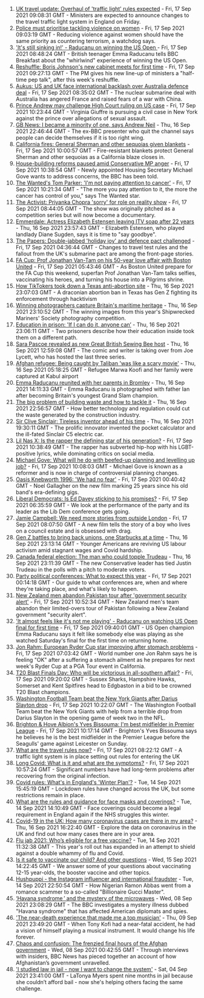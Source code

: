 1. [UK travel update: Overhaul of 'traffic light' rules expected](https://www.bbc.co.uk/news/uk-58591550?at_medium=RSS&at_campaign=KARANGA) - Fri, 17 Sep 2021 09:08:31 GMT - Ministers are expected to announce changes to the travel traffic light system in England on Friday.
2. [Police must prioritise tackling violence on women](https://www.bbc.co.uk/news/uk-58591225?at_medium=RSS&at_campaign=KARANGA) - Fri, 17 Sep 2021 09:03:19 GMT - Reducing violence against women should have the same priority as countering terrorism, a watchdog says.
3. ['It's still sinking in!' - Raducanu on winning the US Open ](https://www.bbc.co.uk/sport/av/tennis/58595328?at_medium=RSS&at_campaign=KARANGA) - Fri, 17 Sep 2021 08:48:24 GMT - British teenager Emma Raducanu tells BBC Breakfast about the "whirlwind" experience of winning the US Open.
4. [Reshuffle: Boris Johnson's new cabinet meets for first time](https://www.bbc.co.uk/news/uk-politics-58594944?at_medium=RSS&at_campaign=KARANGA) - Fri, 17 Sep 2021 09:27:13 GMT - The PM gives his new line-up of ministers a "half-time pep talk", after this week's reshuffle.
5. [Aukus: US and UK face international backlash over Australia defence deal](https://www.bbc.co.uk/news/world-58592613?at_medium=RSS&at_campaign=KARANGA) - Fri, 17 Sep 2021 08:35:02 GMT - The nuclear submarine deal with Australia has angered France and raised fears of a war with China.
6. [Prince Andrew may challenge High Court ruling on US case](https://www.bbc.co.uk/news/uk-58593836?at_medium=RSS&at_campaign=KARANGA) - Fri, 17 Sep 2021 10:23:44 GMT - Virginia Giuffre is pursuing a civil case in New York against the prince over allegations of sexual assault.
7. [GB News: I became a minority of one, says Andrew Neil](https://www.bbc.co.uk/news/uk-politics-58591909?at_medium=RSS&at_campaign=KARANGA) - Thu, 16 Sep 2021 22:46:44 GMT - The ex-BBC presenter who quit the channel says people can decide themselves if it is too right wing.
8. [California fires: General Sherman and other sequoias given blankets](https://www.bbc.co.uk/news/world-us-canada-58592376?at_medium=RSS&at_campaign=KARANGA) - Fri, 17 Sep 2021 10:00:57 GMT - Fire-resistant blankets protect General Sherman and other sequoias as a California blaze closes in.
9. [House-building reforms paused amid Conservative MP anger](https://www.bbc.co.uk/news/uk-politics-58594953?at_medium=RSS&at_campaign=KARANGA) - Fri, 17 Sep 2021 10:38:54 GMT - Newly appointed Housing Secretary Michael Gove wants to address concerns, the BBC has been told.
10. [The Wanted's Tom Parker: 'I'm not paying attention to cancer'](https://www.bbc.co.uk/news/entertainment-arts-58583324?at_medium=RSS&at_campaign=KARANGA) - Fri, 17 Sep 2021 10:21:34 GMT - "The more you pay attention to it, the more the cancer has control of you," says The Wanted star.
11. [The Activist: Priyanka Chopra 'sorry' for role on reality show](https://www.bbc.co.uk/news/newsbeat-58587699?at_medium=RSS&at_campaign=KARANGA) - Fri, 17 Sep 2021 08:44:05 GMT - The show was originally pitched as a competition series but will now become a documentary.
12. [Emmerdale: Actress Elizabeth Estensen leaving ITV soap after 22 years](https://www.bbc.co.uk/news/entertainment-arts-58586093?at_medium=RSS&at_campaign=KARANGA) - Thu, 16 Sep 2021 23:57:43 GMT - Elizabeth Estensen, who played landlady Diane Sugden, says it is time to "say goodbye".
13. [The Papers: Double-jabbed 'holiday joy' and defence pact challenged](https://www.bbc.co.uk/news/blogs-the-papers-58591785?at_medium=RSS&at_campaign=KARANGA) - Fri, 17 Sep 2021 04:36:44 GMT - Changes to travel test rules and the fallout from the UK's submarine pact are among the front-page stories.
14. [FA Cup: Prof Jonathan Van-Tam on his 50-year love affair with Boston United](https://www.bbc.co.uk/sport/football/58420444?at_medium=RSS&at_campaign=KARANGA) - Fri, 17 Sep 2021 05:43:46 GMT - As Boston United prepare for the FA Cup this weekend, superfan Prof Jonathan Van-Tam talks selfies, vaccinating his heroes, and turning his house into a Pilgrims shrine.
15. [How TikTokers took down a Texas anti-abortion site](https://www.bbc.co.uk/news/world-us-canada-58577039?at_medium=RSS&at_campaign=KARANGA) - Thu, 16 Sep 2021 23:07:03 GMT - A draconian abortion ban in Texas has Gen Z fighting its enforcement through hacktivism
16. [Winning photographers capture Britain's maritime heritage](https://www.bbc.co.uk/news/in-pictures-58585399?at_medium=RSS&at_campaign=KARANGA) - Thu, 16 Sep 2021 23:10:52 GMT - The winning images from this year's Shipwrecked Mariners' Society photography competition.
17. [Education in prison: 'If I can do it, anyone can’](https://www.bbc.co.uk/news/education-58589519?at_medium=RSS&at_campaign=KARANGA) - Thu, 16 Sep 2021 23:06:11 GMT - Two prisoners describe how their education inside took them on a different path.
18. [Sara Pascoe revealed as new Great British Sewing Bee host](https://www.bbc.co.uk/news/entertainment-arts-58586090?at_medium=RSS&at_campaign=KARANGA) - Thu, 16 Sep 2021 12:59:08 GMT - The comic and writer is taking over from Joe Lycett, who has hosted the last three series.
19. [Afghan refugee: Being caught by Taliban 'was like a scary movie'](https://www.bbc.co.uk/news/uk-england-58576104?at_medium=RSS&at_campaign=KARANGA) - Thu, 16 Sep 2021 05:18:25 GMT - Refugee Marwa Koofi and her family were captured at Kabul airport
20. [Emma Raducanu reunited with her parents in Bromley](https://www.bbc.co.uk/news/uk-england-london-58585022?at_medium=RSS&at_campaign=KARANGA) - Thu, 16 Sep 2021 14:11:33 GMT - Emma Raducanu is photographed with father Ian after becoming Britain's youngest Grand Slam champion.
21. [The big problem of building waste and how to tackle it](https://www.bbc.co.uk/news/business-57899572?at_medium=RSS&at_campaign=KARANGA) - Thu, 16 Sep 2021 22:56:57 GMT - How better technology and regulation could cut the waste generated by the construction industry.
22. [Sir Clive Sinclair: Tireless inventor ahead of his time](https://www.bbc.co.uk/news/science-environment-29985976?at_medium=RSS&at_campaign=KARANGA) - Thu, 16 Sep 2021 19:30:11 GMT - The prolific innovator invented the pocket calculator and the ill-fated Sinclair C5 electric car.
23. [Lil Nas X: Is the rapper the defining star of his generation?](https://www.bbc.co.uk/news/entertainment-arts-58583320?at_medium=RSS&at_campaign=KARANGA) - Fri, 17 Sep 2021 10:38:49 GMT - The rapper has subverted hip-hop with his LGBT-positive lyrics, while dominating critics on social media.
24. [Michael Gove: What will he do with beefed-up planning and levelling up job?](https://www.bbc.co.uk/news/uk-politics-58583104?at_medium=RSS&at_campaign=KARANGA) - Fri, 17 Sep 2021 10:08:03 GMT - Michael Gove is known as a reformer and is now in charge of controversial planning changes.
25. [Oasis Knebworth 1996: 'We had no fear'](https://www.bbc.co.uk/news/entertainment-arts-58557010?at_medium=RSS&at_campaign=KARANGA) - Fri, 17 Sep 2021 00:40:42 GMT - Noel Gallagher on the new film marking 25 years since his old band's era-defining gigs.
26. [Liberal Democrats: Is Ed Davey sticking to his promises?](https://www.bbc.co.uk/news/uk-politics-58486281?at_medium=RSS&at_campaign=KARANGA) - Fri, 17 Sep 2021 06:35:59 GMT - We look at the performance of the party and its leader as the Lib Dem conference gets going.
27. [Jamie Campbell: We need more stories from outside London](https://www.bbc.co.uk/news/entertainment-arts-58537571?at_medium=RSS&at_campaign=KARANGA) - Fri, 17 Sep 2021 08:07:50 GMT - A new film tells the story of a boy who lives on a council estate and is obsessed with drag.
28. [Gen Z battles to bring back unions, one Starbucks at a time](https://www.bbc.co.uk/news/business-58540250?at_medium=RSS&at_campaign=KARANGA) - Thu, 16 Sep 2021 23:13:14 GMT - Younger Americans are reviving US labour activism amid stagnant wages and Covid hardship.
29. [Canada federal election: The man who could topple Trudeau](https://www.bbc.co.uk/news/world-us-canada-58587402?at_medium=RSS&at_campaign=KARANGA) - Thu, 16 Sep 2021 23:11:39 GMT - The new Conservative leader has tied Justin Trudeau in the polls with a pitch to moderate voters.
30. [Party political conferences: What to expect this year](https://www.bbc.co.uk/news/uk-politics-58549950?at_medium=RSS&at_campaign=KARANGA) - Fri, 17 Sep 2021 00:14:18 GMT - Our guide to what conferences are, when and where they're taking place, and what's likely to happen.
31. [New Zealand men abandon Pakistan tour after 'government security alert'](https://www.bbc.co.uk/sport/cricket/58596722?at_medium=RSS&at_campaign=KARANGA) - Fri, 17 Sep 2021 10:52:34 GMT - New Zealand men's team abandon their limited-overs tour of Pakistan following a New Zealand government "security alert".
32. ['It almost feels like it's not me playing' - Raducanu on watching US Open final for first time](https://www.bbc.co.uk/sport/tennis/58593870?at_medium=RSS&at_campaign=KARANGA) - Fri, 17 Sep 2021 09:40:01 GMT - US Open champion Emma Raducanu says it felt like somebody else was playing as she watched Saturday's final for the first time on returning home.
33. [Jon Rahm: European Ryder Cup star improving after stomach problems](https://www.bbc.co.uk/sport/golf/58593739?at_medium=RSS&at_campaign=KARANGA) - Fri, 17 Sep 2021 07:03:42 GMT - World number one Jon Rahm says he is feeling "OK" after a suffering a stomach ailment as he prepares for next week's Ryder Cup at a PGA Tour event in California.
34. [T20 Blast Finals Day: Who will be victorious in all-southern affair?](https://www.bbc.co.uk/sport/cricket/58557452?at_medium=RSS&at_campaign=KARANGA) - Fri, 17 Sep 2021 09:20:02 GMT - Sussex Sharks, Hampshire Hawks, Somerset and Kent Spitfires head to Edgbaston in a bid to be crowned T20 Blast champions.
35. [Washington Football Team beat the New York Giants after Darius Slayton drop](https://www.bbc.co.uk/sport/av/american-football/58595844?at_medium=RSS&at_campaign=KARANGA) - Fri, 17 Sep 2021 10:22:07 GMT - The Washington Football Team beat the New York Giants with help from a terrible drop from Darius Slayton in the opening game of week two in the NFL.
36. [Brighton & Hove Albion's Yves Bissouma: I'm best midfielder in Premier League](https://www.bbc.co.uk/sport/av/football/58596462?at_medium=RSS&at_campaign=KARANGA) - Fri, 17 Sep 2021 10:17:14 GMT - Brighton's Yves Bissouma says he believes he is the best midfielder in the Premier League before the Seagulls' game against Leicester on Sunday.
37. [What are the travel rules now?](https://www.bbc.co.uk/news/explainers-52544307?at_medium=RSS&at_campaign=KARANGA) - Fri, 17 Sep 2021 08:22:12 GMT - A traffic light system is in place setting out rules for entering the UK
38. [Long Covid: What is it and what are the symptoms?](https://www.bbc.co.uk/news/health-57833394?at_medium=RSS&at_campaign=KARANGA) - Fri, 17 Sep 2021 10:57:24 GMT - Significant numbers have had long-term problems after recovering from the original infection.
39. [Covid rules: What's in England's 'Winter Plan'?](https://www.bbc.co.uk/news/explainers-52530518?at_medium=RSS&at_campaign=KARANGA) - Tue, 14 Sep 2021 15:45:19 GMT - Lockdown rules have changed across the UK, but some restrictions remain in place.
40. [What are the rules and guidance for face masks and coverings?](https://www.bbc.co.uk/news/health-51205344?at_medium=RSS&at_campaign=KARANGA) - Tue, 14 Sep 2021 14:10:49 GMT - Face coverings could become a legal requirement in England again if the NHS struggles this winter.
41. [Covid-19 in the UK: How many coronavirus cases are there in my area?](https://www.bbc.co.uk/news/uk-51768274?at_medium=RSS&at_campaign=KARANGA) - Thu, 16 Sep 2021 16:22:40 GMT - Explore the data on coronavirus in the UK and find out how many cases there are in your area.
42. [Flu jab 2021: Who’s eligible for a free vaccine?](https://www.bbc.co.uk/news/health-53847025?at_medium=RSS&at_campaign=KARANGA) - Tue, 14 Sep 2021 11:32:38 GMT - This year's roll out has expanded in an attempt to shield against a double whammy of flu and Covid.
43. [Is it safe to vaccinate our child? And other questions](https://www.bbc.co.uk/news/world-asia-china-51176409?at_medium=RSS&at_campaign=KARANGA) - Wed, 15 Sep 2021 14:22:45 GMT - We answer some of your questions about vaccinating 12-15 year-olds, the booster vaccine and other topics.
44. [Hushpuppi - the Instagram influencer and international fraudster](https://www.bbc.co.uk/news/world-africa-58553109?at_medium=RSS&at_campaign=KARANGA) - Tue, 14 Sep 2021 22:50:54 GMT - How Nigerian Ramon Abbas went from a romance scammer to a so-called "Billionaire Gucci Master".
45. [‘Havana syndrome ’ and the mystery of the microwaves](https://www.bbc.co.uk/news/world-58396698?at_medium=RSS&at_campaign=KARANGA) - Wed, 08 Sep 2021 23:08:29 GMT - The BBC investigates a mystery illness dubbed "Havana syndrome" that has affected American diplomats and spies.
46. ['The near-death experience that made me a top musician'](https://www.bbc.co.uk/news/stories-58465559?at_medium=RSS&at_campaign=KARANGA) - Thu, 09 Sep 2021 23:49:20 GMT - When Tony Kofi had a near-fatal accident, he had a vision of himself playing a musical instrument. It would change his life forever.
47. [Chaos and confusion: The frenzied final hours of the Afghan government](https://www.bbc.co.uk/news/world-asia-58477131?at_medium=RSS&at_campaign=KARANGA) - Wed, 08 Sep 2021 00:42:55 GMT - Through interviews with insiders, BBC News has pieced together an account of how Afghanistan’s government unravelled.
48. ['I studied law in jail - now I want to change the system'](https://www.bbc.co.uk/news/stories-58311196?at_medium=RSS&at_campaign=KARANGA) - Sat, 04 Sep 2021 23:41:00 GMT - LaTonya Myers spent nine months in jail because she couldn’t afford bail - now she's helping others facing the same challenge.
